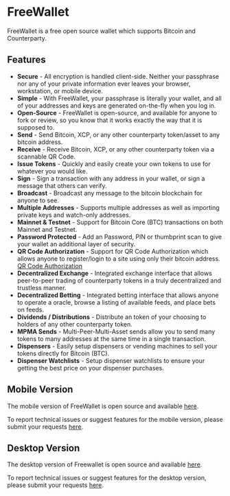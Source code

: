 # FreeWallet 
FreeWallet is a free open source wallet which supports Bitcoin and Counterparty.

## Features
- **Secure** - All encryption is handled client-side. Neither your passphrase nor any of your private information ever leaves your browser, workstation, or mobile device.
- **Simple** - With FreeWallet, your passphrase is literally your wallet, and all of your addresses and keys are generated on-the-fly when you log in.
- **Open-Source** - FreeWallet is open-source, and available for anyone to fork or review, so you know that it works exactly the way that it is supposed to.
- **Send** - Send Bitcoin, XCP, or any other counterparty token/asset to any bitcoin address.
- **Receive** - Receive Bitcoin, XCP, or any other counterparty token via a scannable QR Code.
- **Issue Tokens** - Quickly and easily create your own tokens to use for whatever you would like.
- **Sign** - Sign a transaction with any address in your wallet, or sign a message that others can verify.
- **Broadcast** - Broadcast any message to the bitcoin blockchain for anyone to see.
- **Multiple Addresses** - Supports multiple addresses as well as importing private keys and watch-only addresses.
- **Mainnet & Testnet** - Support for Bitcoin Core (BTC) transactions on both Mainnet and Testnet.
- **Password Protected** - Add an Password, PIN or thumbprint scan to give your wallet an additional layer of security.
- **QR Code Authorization** - Support for QR Code Authorization which allows anyone to register/login to a site using only their bitcoin address. [QR Code Authorization](https://github.com/Authpartyio/Spec/blob/master/QR_Authorization.spec.md)
- **Decentralized Exchange** - Integrated exchange interface that allows peer-to-peer trading of counterparty tokens in a truly decentralized and trustless manner.
- **Decentralized Betting** - Integrated betting interface that allows anyone to operate a oracle, browse a listing of available feeds, and place bets on feeds.
- **Dividends / Distributions** - Distribute an token of your choosing to holders of any other counterparty token.
- **MPMA Sends** - Multi-Peer-Multi-Asset sends allow you to send many tokens to many addresses at the same time in a single transaction.
- **Dispensers** - Easily setup dispensers or vending machines to sell your tokens directly for Bitcoin (BTC).
- **Dispenser Watchlists** - Setup dispenser watchlists to ensure your getting the best price on your dispenser purchases.



## Mobile Version
The mobile version of FreeWallet is open source and available [here](https://github.com/jdogresorg/freewallet-mobile).

To report technical issues or suggest features for the mobile version, please submit your requests [here](https://github.com/jdogresorg/freewallet-mobile/issues).

## Desktop Version
The desktop version of Freewallet is open source and available [here](https://github.com/jdogresorg/freewallet-desktop). 

To report technical issues or suggest features for the desktop version, please submit your requests [here](https://github.com/jdogresorg/freewallet-desktop/issues).